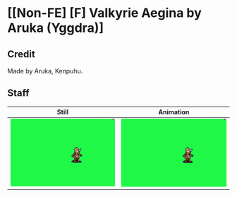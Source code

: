 # [\[Non-FE\] \[F\] Valkyrie Aegina by Aruka \(Yggdra\)]

## Credit

Made by Aruka, Kenpuhu.
	
## Staff

| Still | Animation |
| :---: | :-------: |
| ![Staff still](./Staff_000.png) | ![Staff animation](./Staff.gif) |
